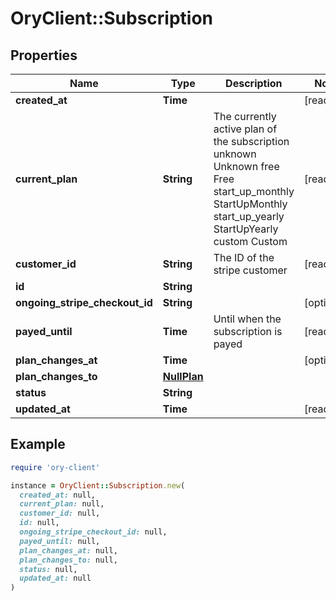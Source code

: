 # OryClient::Subscription

## Properties

| Name | Type | Description | Notes |
| ---- | ---- | ----------- | ----- |
| **created_at** | **Time** |  | [readonly] |
| **current_plan** | **String** | The currently active plan of the subscription unknown Unknown free Free start_up_monthly StartUpMonthly start_up_yearly StartUpYearly custom Custom | [readonly] |
| **customer_id** | **String** | The ID of the stripe customer | [readonly] |
| **id** | **String** |  |  |
| **ongoing_stripe_checkout_id** | **String** |  | [optional] |
| **payed_until** | **Time** | Until when the subscription is payed | [readonly] |
| **plan_changes_at** | **Time** |  | [optional] |
| **plan_changes_to** | [**NullPlan**](NullPlan.md) |  |  |
| **status** | **String** |  |  |
| **updated_at** | **Time** |  | [readonly] |

## Example

```ruby
require 'ory-client'

instance = OryClient::Subscription.new(
  created_at: null,
  current_plan: null,
  customer_id: null,
  id: null,
  ongoing_stripe_checkout_id: null,
  payed_until: null,
  plan_changes_at: null,
  plan_changes_to: null,
  status: null,
  updated_at: null
)
```

